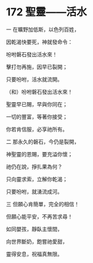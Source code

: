 # 172 聖靈——活水

一 在曠野加低斯，以色列百姓，

因乾渴快要死，神就發命令：

吩咐磐石發出活水來！

擊打勿再施，因早已裂開；

只要吩咐，活水就流開。

（和）吩咐磐石發出活水來！

聖靈早已賜，早與你同在；

一切的豐富，等著你接受；

你若肯信服，必享祂所有。

二 那永久的磐石，今仍是裂開，

神聖靈的恩賜，要充溢你懷；

祂仍在說，掙扎果為何？

只向靈求索，立解你乾渴；

只要吩咐，就湧流成河。

三 但願心肯簡單，完全的相信！

但願心能平安，不再苦求尋！

如同嬰孩，靜臥主懷間，

向世界斷奶，飽嘗祂愛甜，

靈得安息，祝福真無限。

